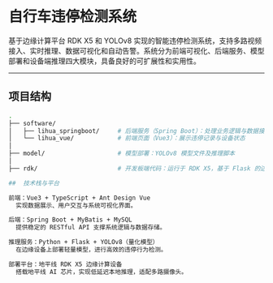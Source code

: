 #  自行车违停检测系统

基于边缘计算平台 RDK X5 和 YOLOv8 实现的智能违停检测系统，支持多路视频接入、实时推理、数据可视化和自动告警。系统分为前端可视化、后端服务、模型部署和设备端推理四大模块，具备良好的可扩展性和实用性。

---

##  项目结构

```bash
.
├── software/
│   ├── lihua_springboot/     # 后端服务（Spring Boot）：处理业务逻辑与数据接口
│   └── lihua_vue/            # 前端页面（Vue3）：展示违停记录与设备状态
│
├── model/                    # 模型部署：YOLOv8 模型文件及推理脚本
│
├── rdk/                      # 开发板端代码：运行于 RDK X5，基于 Flask 的边缘推理服务

##  技术栈与平台

前端：Vue3 + TypeScript + Ant Design Vue  
  实现数据展示、用户交互与系统可视化界面。

后端：Spring Boot + MyBatis + MySQL  
  提供稳定的 RESTful API 支撑系统逻辑与数据存储。

推理服务：Python + Flask + YOLOv8（量化模型）  
  在边缘设备上部署轻量模型，进行高效的违停行为检测。

部署平台：地平线 RDK X5 边缘计算设备  
  搭载地平线 AI 芯片，实现低延迟本地推理，适配多路摄像头。
